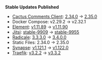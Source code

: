 **Stable Updates Published**

* [Cactus Comments Client](https://gitlab.com/cactus-comments/cactus-client): [2.34.0](https://gitlab.com/cactus-comments/cactus-client/-/tags/2.34.0) -> [2.35.0](https://gitlab.com/cactus-comments/cactus-client/-/tags/2.35.0)
* Docker Compose: v2.29.2 -> v2.32.1
* [Element](https://github.com/element-hq/element-web): [v1.11.89](https://github.com/element-hq/element-web/releases/tag/v1.11.89) -> [v1.11.90](https://github.com/element-hq/element-web/releases/tag/v1.11.90)
* [Jitsi](https://github.com/jitsi/docker-jitsi-meet): [stable-9909](https://github.com/jitsi/docker-jitsi-meet/releases/tag/stable-9909) -> [stable-9955](https://github.com/jitsi/docker-jitsi-meet/releases/tag/stable-9955)
* [Radicale](https://github.com/tomsquest/docker-radicale): [3.3.3.0](https://github.com/tomsquest/docker-radicale/releases/tag/3.3.3.0) -> [3.4.0.0](https://github.com/tomsquest/docker-radicale/releases/tag/3.4.0.0)
* Static Files: 2.34.0 -> 2.35.0
* [Synapse](https://github.com/element-hq/synapse): [v1.121.1](https://github.com/element-hq/synapse/releases/tag/v1.121.1) -> [v1.122.0](https://github.com/element-hq/synapse/releases/tag/v1.122.0)
* [Traefik](https://github.com/traefik/traefik): [v3.2.2](https://github.com/traefik/traefik/releases/tag/v3.2.2) -> [v3.3.2](https://github.com/traefik/traefik/releases/tag/v3.3.2)
